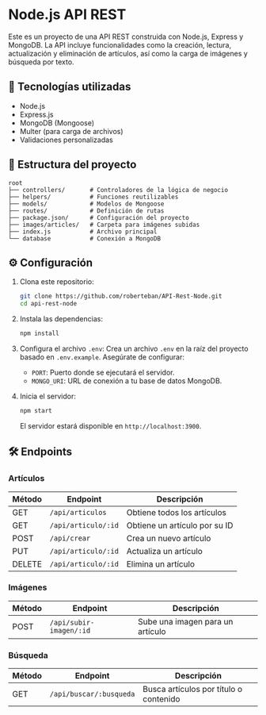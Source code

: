 # Node.js API REST

Este es un proyecto de una API REST construida con Node.js, Express y MongoDB. La API incluye funcionalidades como la creación, lectura, actualización y eliminación de artículos, así como la carga de imágenes y búsqueda por texto.

## 🚀 Tecnologías utilizadas

- Node.js
- Express.js
- MongoDB (Mongoose)
- Multer (para carga de archivos)
- Validaciones personalizadas

## 📂 Estructura del proyecto

```
root
├── controllers/       # Controladores de la lógica de negocio
├── helpers/           # Funciones reutilizables
├── models/            # Modelos de Mongoose
├── routes/            # Definición de rutas
├── package.json/      # Configuración del proyecto
├── images/articles/   # Carpeta para imágenes subidas
├── index.js           # Archivo principal
└── database           # Conexión a MongoDB
```

## ⚙️ Configuración

1. Clona este repositorio:
   ```bash
   git clone https://github.com/roberteban/API-Rest-Node.git
   cd api-rest-node
   ```

2. Instala las dependencias:
   ```bash
   npm install
   ```

3. Configura el archivo `.env`:
   Crea un archivo `.env` en la raíz del proyecto basado en `.env.example`. Asegúrate de configurar:
   - `PORT`: Puerto donde se ejecutará el servidor.
   - `MONGO_URI`: URL de conexión a tu base de datos MongoDB.

4. Inicia el servidor:
   ```bash
   npm start
   ```

   El servidor estará disponible en `http://localhost:3900`.

## 🛠️ Endpoints

### Artículos

| Método | Endpoint               | Descripción                               |
|--------|------------------------|-------------------------------------------|
| GET    | `/api/articulos`       | Obtiene todos los artículos               |
| GET    | `/api/articulo/:id`    | Obtiene un artículo por su ID             |
| POST   | `/api/crear`           | Crea un nuevo artículo                    |
| PUT    | `/api/articulo/:id`    | Actualiza un artículo                     |
| DELETE | `/api/articulo/:id`    | Elimina un artículo                       |

### Imágenes

| Método | Endpoint                   | Descripción                           |
|--------|----------------------------|---------------------------------------|
| POST   | `/api/subir-imagen/:id`    | Sube una imagen para un artículo      |

### Búsqueda

| Método | Endpoint                   | Descripción                           |
|--------|----------------------------|---------------------------------------|
| GET    | `/api/buscar/:busqueda`    | Busca artículos por título o contenido |
